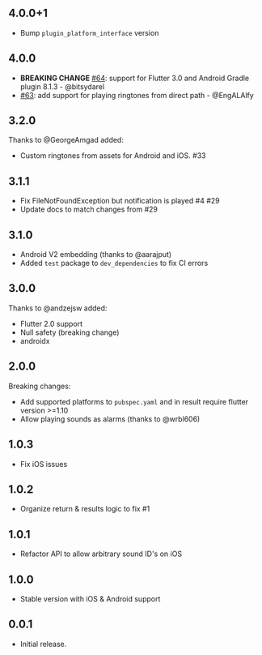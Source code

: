 ## 4.0.0+1

- Bump `plugin_platform_interface` version

## 4.0.0

- **BREAKING CHANGE** [#64](https://github.com/inway/flutter_ringtone_player/pull/64): support for Flutter 3.0 and Android Gradle plugin 8.1.3 - @bitsydarel
- [#63](https://github.com/inway/flutter_ringtone_player/pull/63): add support for playing ringtones from direct path - @EngALAlfy

## 3.2.0

Thanks to @GeorgeAmgad added:

- Custom ringtones from assets for Android and iOS. #33

## 3.1.1

- Fix FileNotFoundException but notification is played #4 #29
- Update docs to match changes from #29

## 3.1.0

- Android V2 embedding (thanks to @aarajput)
- Added `test` package to `dev_dependencies` to fix CI errors

## 3.0.0

Thanks to @andzejsw added:

- Flutter 2.0 support
- Null safety (breaking change)
- androidx

## 2.0.0

Breaking changes:

- Add supported platforms to `pubspec.yaml` and in result require flutter version >=1.10
- Allow playing sounds as alarms (thanks to @wrbl606)

## 1.0.3

- Fix iOS issues

## 1.0.2

- Organize return & results logic to fix #1

## 1.0.1

- Refactor API to allow arbitrary sound ID's on iOS

## 1.0.0

- Stable version with iOS & Android support

## 0.0.1

- Initial release.
